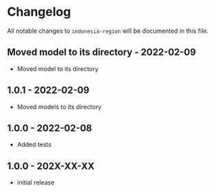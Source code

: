 # Changelog

All notable changes to `indonesia-region` will be documented in this file.

## Moved model to its directory - 2022-02-09

- Moved model to its directory

## 1.0.1 - 2022-02-09

- Moved models to its directory

## 1.0.0 - 2022-02-08

- Added tests

## 1.0.0 - 202X-XX-XX

- initial release
